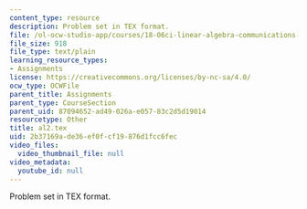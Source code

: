 ```yaml
---
content_type: resource
description: Problem set in TEX format.
file: /ol-ocw-studio-app/courses/18-06ci-linear-algebra-communications-intensive-spring-2004/2b37169ade36ef0fcf19876d1fcc6fec_al2.tex
file_size: 918
file_type: text/plain
learning_resource_types:
- Assignments
license: https://creativecommons.org/licenses/by-nc-sa/4.0/
ocw_type: OCWFile
parent_title: Assignments
parent_type: CourseSection
parent_uid: 87094652-ad49-026a-e057-83c2d5d19014
resourcetype: Other
title: al2.tex
uid: 2b37169a-de36-ef0f-cf19-876d1fcc6fec
video_files:
  video_thumbnail_file: null
video_metadata:
  youtube_id: null
---
```

Problem set in TEX format.